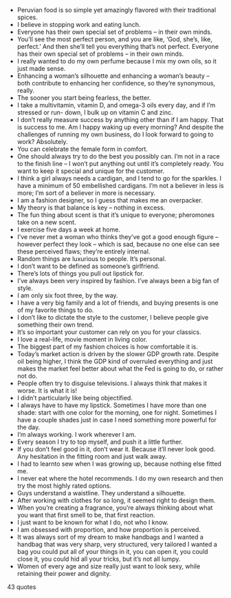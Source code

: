  - Peruvian food is so simple yet amazingly flavored with their traditional spices.
 - I believe in stopping work and eating lunch.
 - Everyone has their own special set of problems – in their own minds.
 - You’ll see the most perfect person, and you are like, ‘God, she’s, like, perfect.’ And then she’ll tell you everything that’s not perfect. Everyone has their own special set of problems – in their own minds.
 - I really wanted to do my own perfume because I mix my own oils, so it just made sense.
 - Enhancing a woman’s silhouette and enhancing a woman’s beauty – both contribute to enhancing her confidence, so they’re synonymous, really.
 - The sooner you start being fearless, the better.
 - I take a multivitamin, vitamin D, and omega-3 oils every day, and if I’m stressed or run- down, I bulk up on vitamin C and zinc.
 - I don’t really measure success by anything other than if I am happy. That is success to me. Am I happy waking up every morning? And despite the challenges of running my own business, do I look forward to going to work? Absolutely.
 - You can celebrate the female form in comfort.
 - One should always try to do the best you possibly can. I’m not in a race to the finish line – I won’t put anything out until it’s completely ready. You want to keep it special and unique for the customer.
 - I think a girl always needs a cardigan, and I tend to go for the sparkles. I have a minimum of 50 embellished cardigans. I’m not a believer in less is more; I’m sort of a believer in more is necessary.
 - I am a fashion designer, so I guess that makes me an overpacker.
 - My theory is that balance is key – nothing in excess.
 - The fun thing about scent is that it’s unique to everyone; pheromones take on a new scent.
 - I exercise five days a week at home.
 - I’ve never met a woman who thinks they’ve got a good enough figure – however perfect they look – which is sad, because no one else can see these perceived flaws; they’re entirely internal.
 - Random things are luxurious to people. It’s personal.
 - I don’t want to be defined as someone’s girlfriend.
 - There’s lots of things you pull out lipstick for.
 - I’ve always been very inspired by fashion. I’ve always been a big fan of style.
 - I am only six foot three, by the way.
 - I have a very big family and a lot of friends, and buying presents is one of my favorite things to do.
 - I don’t like to dictate the style to the customer, I believe people give something their own trend.
 - It’s so important your customer can rely on you for your classics.
 - I love a real-life, movie moment in living color.
 - The biggest part of my fashion choices is how comfortable it is.
 - Today’s market action is driven by the slower GDP growth rate. Despite oil being higher, I think the GDP kind of overruled everything and just makes the market feel better about what the Fed is going to do, or rather not do.
 - People often try to disguise televisions. I always think that makes it worse. It is what it is!
 - I didn’t particularly like being objectified.
 - I always have to have my lipstick. Sometimes I have more than one shade: start with one color for the morning, one for night. Sometimes I have a couple shades just in case I need something more powerful for the day.
 - I’m always working. I work wherever I am.
 - Every season I try to top myself, and push it a little further.
 - If you don’t feel good in it, don’t wear it. Because it’ll never look good. Any hesitation in the fitting room and just walk away.
 - I had to learnto sew when I was growing up, because nothing else fitted me.
 - I never eat where the hotel recommends. I do my own research and then try the most highly rated options.
 - Guys understand a waistline. They understand a silhouette.
 - After working with clothes for so long, it seemed right to design them.
 - When you’re creating a fragrance, you’re always thinking about what you want that first smell to be, that first reaction.
 - I just want to be known for what I do, not who I know.
 - I am obsessed with proportion, and how proportion is perceived.
 - It was always sort of my dream to make handbags and I wanted a handbag that was very sharp, very structured, very tailored I wanted a bag you could put all of your things in it, you can open it, you could close it, you could hid all your tricks, but it’s not all lumpy.
 - Women of every age and size really just want to look sexy, while retaining their power and dignity.

43 quotes